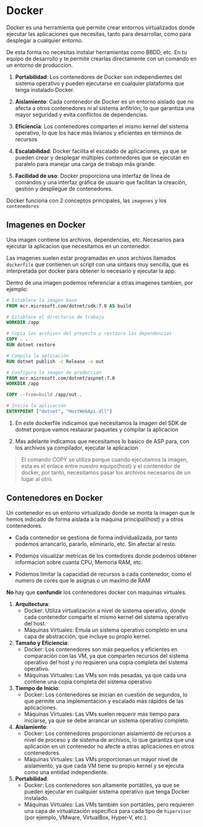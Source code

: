 # Docker
Docker es una herramienta que permite crear entornos virtualizados donde ejecutar las aplicaciones que necesitas, tanto para desarrollar, como para desplegar a cualquier entorno. 

De esta forma no necesitas instalar herramientas como BBDD, etc. En tu equipo de desarrollo y te permite crearlas directamente con un comando en un entorno de produccion.

1. **Portabilidad**: Los contenedores de Docker son independientes del sistema operativo y pueden ejecutarse en cualquier plataforma que tenga instalado Docker.

2. **Aislamiento**: Cada contenedor de Docker es un entorno aislado que no afecta a otros contenedores ni al sistema anfitrión, lo que garantiza una mayor seguridad y evita conflictos de dependencias.

3. **Eficiencia**: Los contenedores comparten el mismo kernel del sistema operativo, lo que los hace más livianos y eficientes en términos de recursos

4. **Escalabilidad**: Docker facilita el escalado de aplicaciones, ya que se pueden crear y desplegar múltiples contenedores que se ejecutan en paralelo para manejar una carga de trabajo más grande.

5. **Facilidad de uso**: Docker proporciona una interfaz de línea de comandos y una interfaz gráfica de usuario que facilitan la creación, gestión y despliegue de contenedores.


Docker funciona con 2 conceptos principales, las `imagenes` y los `contenedores`

## Imagenes en Docker
Una imagen contiene los archivos, dependencias, etc. Necesarios para ejecutar la aplicacion que necesitamos en un contenedor.

Las imagenes suelen estar programadas en unos archivos llamados `dockerfile` que contienen un script con una sintaxis muy sencilla, que es interpretada por docker para obtener lo necesario y ejecutar la app.

Dentro de una imagen podemos referenciar a otras imagenes tambien, por ejemplo:

```dockerfile
# Establece la imagen base
FROM mcr.microsoft.com/dotnet/sdk:7.0 AS build

# Establece el directorio de trabajo
WORKDIR /app

# Copia los archivos del proyecto y restaura las dependencias
COPY . .
RUN dotnet restore

# Compila la aplicación
RUN dotnet publish -c Release -o out

# Configura la imagen de producción
FROM mcr.microsoft.com/dotnet/aspnet:7.0
WORKDIR /app

COPY --from=build /app/out .

# Inicia la aplicación
ENTRYPOINT ["dotnet", "HostWebApi.dll"]
```
1. En este dockerfile indicamos que necesitamos la imagen del SDK de dotnet porque vamos restaurar paquetes y compilar la aplicacion

2. Mas adelante indicamos que necesitamos lo basico de ASP para, con los archivos ya compilador, ejecutar la aplicacion

> El comando COPY se utiliza porque cuando ejecutamos la imagen, esta es el enlace entre nuestro equipo(host) y el contenedor de docker, por tanto, necesitamos pasar los archivos necesarios de un lugar al otro.


## Contenedores en Docker
Un contenedor es un entorno virtualizado donde se monta la imagen que le hemos indicado de forma aislada a la maquina principal(host) y a otros contenedores.

- Cada contenedor se gestiona de forma individualizada, por tanto podemos arrancarlo, pararlo, eliminarlo, etc. Sin afectar al resto.

- Podemos visualizar metricas de los contedores donde podemos obtener informacion sobre cuanta CPU, Memoria RAM, etc.

- Podemos limitar la capacidad de recursos a cada contenedor, como el numero de cores que le asignas o un maximo de RAM

**No** hay que **confundir** los contenedores docker con maquinas virtuales.

1. **Arquitectura**:
   - Docker: Utiliza virtualización a nivel de sistema operativo, donde cada contenedor comparte el mismo kernel del sistema operativo del host.
   - Máquinas Virtuales: Emula un sistema operativo completo en una capa de abstracción, que incluye su propio kernel.
2. **Tamaño y Eficiencia**:
   - Docker: Los contenedores son más pequeños y eficientes en comparación con las VM, ya que comparten recursos del sistema operativo del host y no requieren una copia completa del sistema operativo.
   - Máquinas Virtuales: Las VMs son más pesadas, ya que cada una contiene una copia completa del sistema operativo
3. **Tiempo de Inicio**:
   - Docker: Los contenedores se inician en cuestión de segundos, lo que permite una implementación y escalado más rápidos de las aplicaciones.
   - Máquinas Virtuales: Las VMs suelen requerir más tiempo para iniciarse, ya que se debe arrancar un sistema operativo completo.
4. **Aislamiento**:
   - Docker: Los contenedores proporcionan aislamiento de recursos a nivel de proceso y de sistema de archivos, lo que garantiza que una aplicación en un contenedor no afecte a otras aplicaciones en otros contenedores.
   - Máquinas Virtuales: Las VMs proporcionan un mayor nivel de aislamiento, ya que cada VM tiene su propio kernel y se ejecuta como una entidad independiente.
5. **Portabilidad**:
   - Docker: Los contenedores son altamente portátiles, ya que se pueden ejecutar en cualquier sistema operativo que tenga Docker instalado.
   - Máquinas Virtuales: Las VMs también son portátiles, pero requieren una capa de virtualización específica para cada tipo de `hipervisor` (por ejemplo, VMware, VirtualBox, Hyper-V, etc.).

